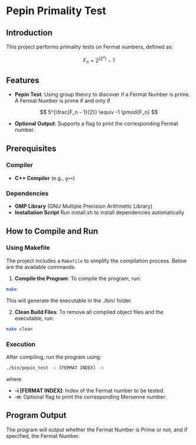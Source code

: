 # Pepin Primality Test

## Introduction

This project performs primality tests on Fermat numbers, defined as:

$$
F_n = 2^{(2^n)} - 1
$$

## Features

- **Pepin Test**: Using group theory to discover if a Fermat Number is prime. A Fermat Number is prime if and only if
  
$$
5^{\frac{F_n - 1}{2}} \equiv -1 \pmod{F_n}
$$
- **Optional Output**: Supports a flag to print the corresponding Fermat number.


## Prerequisites

### Compiler
- **C++ Compiler** (e.g., `g++`)

### Dependencies
- **GMP Library** (GNU Multiple Precision Arithmetic Library)
- **Installation Script** Run install.sh to install dependencies automatically

## How to Compile and Run

### Using Makefile

The project includes a `Makefile` to simplify the compilation process. Below are the available commands:

1. **Compile the Program**:
To compile the program, run:
```bash
make
```

This will generate the executable in the ./bin/ folder.

2. **Clean Build Files**:
To remove all compiled object files and the executable, run:

```bash
make clean
```

### Execution

After compiling, run the program using:
```bash
./bin/pepin_test -i [FERMAT INDEX] -n
```

where

- **-i [FERMAT INDEX]**: Index of the Fermat number to be tested.
- **-n**: Optional flag to print the corresponding Mersenne number.

## Program Output

The program will output whether the Fermat Number is Prime or not, and if specified, the Fermat Number.
